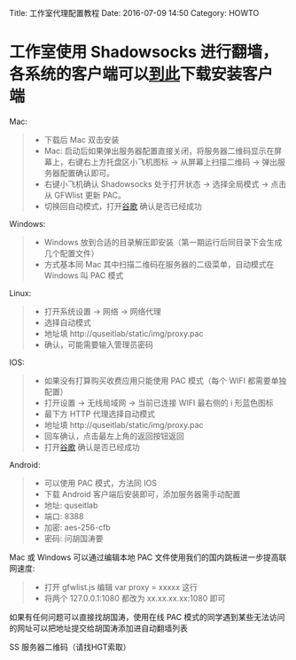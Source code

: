 Title: 工作室代理配置教程
Date: 2016-07-09 14:50
Category: HOWTO

# 工作室使用 Shadowsocks 进行翻墙，各系统的客户端可以[到此](https://github.com/shadowsocks/shadowsocks/wiki/Shadowsocks-%E4%BD%BF%E7%94%A8%E8%AF%B4%E6%98%8E)下载安装客户端

Mac:
>* 下载后 Mac 双击安装
>* Mac: 启动后如果弹出服务器配置直接关闭，将服务器二维码显示在屏幕上，右键右上方托盘区小飞机图标 -> 从屏幕上扫描二维码 -> 弹出服务器配置确认即可。
>* 右键小飞机确认 Shadowsocks 处于打开状态 -> 选择全局模式 -> 点击从 GFWlist 更新 PAC。
>* 切换回自动模式，打开[谷歌](www.google.com) 确认是否已经成功

Windows:
>* Windows 放到合适的目录解压即安装（第一期运行后同目录下会生成几个配置文件）
>* 方式基本同 Mac 其中扫描二维码在服务器的二级菜单，自动模式在 Windows 叫 PAC 模式

Linux:
>* 打开系统设置 -> 网络 -> 网络代理
>* 选择自动模式
>* 地址填 http://quseitlab/static/img/proxy.pac
>* 确认，可能需要输入管理员密码

IOS:
>* 如果没有打算购买收费应用只能使用 PAC 模式（每个 WIFI 都需要单独配置）
>* 打开设置 -> 无线局域网 -> 当前已连接 WIFI 最右侧的 i 形蓝色图标
>* 最下方 HTTP 代理选择自动模式
>* 地址填 http://quseitlab/static/img/proxy.pac
>* 回车确认，点击最左上角的返回按钮返回
>* 打开[谷歌](www.google.com) 确认是否已经成功

Android:
>* 可以使用 PAC 模式，方法同 IOS
>* 下载 Android 客户端后安装即可，添加服务器需手动配置
>* 地址: quseitlab 
>* 端口: 8388
>* 加密: aes-256-cfb
>* 密码: 问胡国涛要

Mac 或 Windows 可以通过编辑本地 PAC 文件使用我们的国内跳板进一步提高联网速度:
>* 打开 gfwlist.js 编辑 var proxy = xxxxx 这行
>* 将两个 127.0.0.1:1080 都改为 xx.xx.xx.xx:1080 即可

如果有任何问题可以直接找胡国涛，使用在线 PAC 模式的同学遇到某些无法访问的网址可以把地址提交给胡国涛添加进自动翻墙列表

SS 服务器二维码（请找HGT索取）
